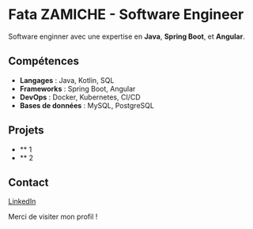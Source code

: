 # Fata ZAMICHE - Software Engineer

Software enginner avec une expertise en **Java**, **Spring Boot**, et **Angular**. 

## Compétences
- **Langages** : Java, Kotlin, SQL
- **Frameworks** : Spring Boot, Angular
- **DevOps** : Docker, Kubernetes, CI/CD
- **Bases de données** : MySQL, PostgreSQL

## Projets
- ** 1
- ** 2

## Contact
[LinkedIn](https://www.linkedin.com/in/fatah-zamiche/)

Merci de visiter mon profil !

